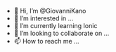 - 👋 Hi, I’m @GiovanniKano
- 👀 I’m interested in ...
- 🌱 I’m currently learning Ionic
- 💞️ I’m looking to collaborate on ...
- 📫 How to reach me ...

<!---
GiovanniKano/GiovanniKano is a ✨ special ✨ repository because its `README.md` (this file) appears on your GitHub profile.
You can click the Preview link to take a look at your changes.
--->

